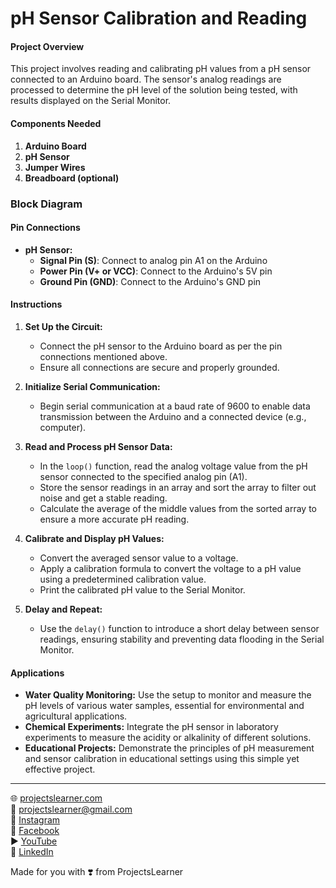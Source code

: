 # pH Sensor Calibration and Reading

#### Project Overview

This project involves reading and calibrating pH values from a pH sensor connected to an Arduino board. The sensor's analog readings are processed to determine the pH level of the solution being tested, with results displayed on the Serial Monitor.

#### Components Needed

1. **Arduino Board**
2. **pH Sensor**
3. **Jumper Wires**
4. **Breadboard (optional)**

### Block Diagram



#### Pin Connections

- **pH Sensor:**
  - **Signal Pin (S)**: Connect to analog pin A1 on the Arduino
  - **Power Pin (V+ or VCC)**: Connect to the Arduino's 5V pin
  - **Ground Pin (GND)**: Connect to the Arduino's GND pin

#### Instructions

1. **Set Up the Circuit:**
   - Connect the pH sensor to the Arduino board as per the pin connections mentioned above.
   - Ensure all connections are secure and properly grounded.

2. **Initialize Serial Communication:**
   - Begin serial communication at a baud rate of 9600 to enable data transmission between the Arduino and a connected device (e.g., computer).

3. **Read and Process pH Sensor Data:**
   - In the `loop()` function, read the analog voltage value from the pH sensor connected to the specified analog pin (A1).
   - Store the sensor readings in an array and sort the array to filter out noise and get a stable reading.
   - Calculate the average of the middle values from the sorted array to ensure a more accurate pH reading.

4. **Calibrate and Display pH Values:**
   - Convert the averaged sensor value to a voltage.
   - Apply a calibration formula to convert the voltage to a pH value using a predetermined calibration value.
   - Print the calibrated pH value to the Serial Monitor.

5. **Delay and Repeat:**
   - Use the `delay()` function to introduce a short delay between sensor readings, ensuring stability and preventing data flooding in the Serial Monitor.

#### Applications

- **Water Quality Monitoring:** Use the setup to monitor and measure the pH levels of various water samples, essential for environmental and agricultural applications.
- **Chemical Experiments:** Integrate the pH sensor in laboratory experiments to measure the acidity or alkalinity of different solutions.
- **Educational Projects:** Demonstrate the principles of pH measurement and sensor calibration in educational settings using this simple yet effective project.

---

🌐 [projectslearner.com](https://www.projectslearner.com)  
📧 [projectslearner@gmail.com](mailto:projectslearner@gmail.com)  
📸 [Instagram](https://www.instagram.com/projectslearner/)  
📘 [Facebook](https://www.facebook.com/projectslearner)  
▶️ [YouTube](https://www.youtube.com/@ProjectsLearner)  
📘 [LinkedIn](https://www.linkedin.com/in/projectslearner)  

Made for you with ❣️ from ProjectsLearner